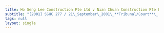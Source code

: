 ```yaml
---
title: Ho Seng Lee Construction Pte Ltd v Nian Chuan Construction Pte Ltd
subtitle: "[2001] SGHC 277 / 21\_September\_2001\_**Tribunal/Court**\_:High\_Court\_**Coram**\_:Judith\_Prakash\_J\_**Counsel\_Name(s)**\_:Irving\_Choh\_and\_Twang\_Kern\_Zern\_(Chong\_Yeo\_&\_Partners)\_for\_the\_plaintiffs;\_Wong\_Kah\_Chiew\_and\_Teh\_E-Von\_(Wong\_&\_M\_Seow)\_for\_the\_defendants\_**Parties**\_:Ho\_Seng\_Lee\_Construction\_Pte\_Ltd\_—\_Nian\_Chuan\_Construction\_Pte\_Ltd"
tags: null
layout: single
---
```


